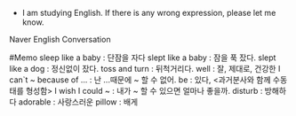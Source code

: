 
* I am studying English. If there is any wrong expression, please let me know.

Naver English Conversation

#Memo
sleep like a baby : 단잠을 자다
slept like a baby : 잠을 푹 잤다.
slept like a dog : 정신없이 잤다.
toss and turn : 뒤척거리다.
well : 잘, 제대로, 건강한
I can`t ~ because of ... : 난 ...때문에 ~ 할 수 없어.
be : 있다, <과거분사와 함께 수동태를 형성함>
I wish I could ~ : 내가 ~ 할 수 있으면 얼마나 좋을까.
disturb : 방해하다
adorable : 사랑스러운
pillow : 배게